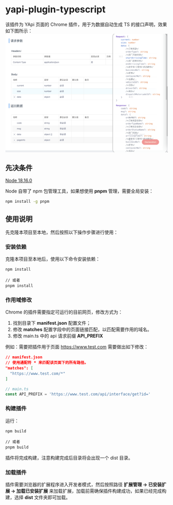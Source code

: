 # yapi-plugin-typescript

该插件为 YApi 页面的 Chrome 插件，用于为数据自动生成 TS 的接口声明，效果如下图所示：
![示例](./images/1.png)

## 先决条件

[Node 18.16.0](https://nodejs.org/en)

Node 自带了 npm 包管理工具，如果想使用 **pnpm** 管理，需要全局安装：
```sh
npm install -g pnpm
```

## 使用说明
先克隆本项目至本地，然后按照以下操作步骤进行使用：

### 安装依赖
克隆本项目至本地后，使用以下命令安装依赖：
```sh
npm install

// 或者
pnpm install
```
### 作用域修改
Chrome 的插件需要指定可运行的目前网页，修改方式为：
1. 找到目录下 **manifest.json** 配置文件；
2. 修改 **matches** 配置字段中的页面链接匹配，以匹配需要作用的域名。
3. 修改 main.ts 中的 api 请求前缀 **API_PREFIX**

例如：需要把插件用于页面 https://www.test.com 需要做出如下修改：
```json
// manifest.json
// 使用通配符 * 来匹配该页面下的所有路径。
"matches": [
  "https://www.test.com/*"
]
```
```typescript
// main.ts
const API_PREFIX = 'https://www.test.com/api/interface/get?id='
```

### 构建插件
运行：
```sh
npm build

// 或者
pnpm build
``` 
插件将完成构建，注意构建完成后目录将会出现一个 dist 目录。

### 加载插件
插件需要浏览器的扩展程序进入开发者模式，然后按照路径 **扩展管理 -> 已安装扩展 -> 加载已安装扩展** 来加载扩展，加载前需确保插件构建成功，如果已经完成构建，选择 **dist** 文件夹即可加载。



